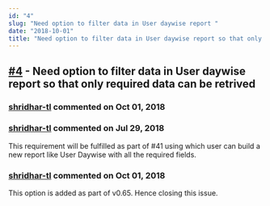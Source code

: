 ```yaml
---
id: "4"
slug: "Need option to filter data in User daywise report "
date: "2018-10-01"
title: "Need option to filter data in User daywise report so that only required data can be retrived"
---
```



## [#4](https://github.com/shridhar-tl/jira-assistant/issues/4) - Need option to filter data in User daywise report so that only required data can be retrived

### [shridhar-tl](https://github.com/shridhar-tl) commented on Oct 01, 2018



### [shridhar-tl](https://github.com/shridhar-tl) commented on Jul 29, 2018

This requirement will be fulfilled as part of #41 using which user can build a new report like User Daywise with all the required fields.

### [shridhar-tl](https://github.com/shridhar-tl) commented on Oct 01, 2018

This option is added as part of v0.65. Hence closing this issue.
